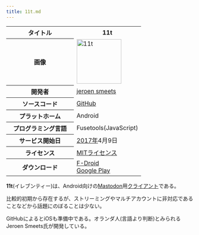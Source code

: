 ```yaml
---
title: 11t.md
---
```

<div class="mw-parser-output">

<table class="wikitable mastowiki-infobox mastowiki-infobox-software">
<colgroup>
<col style="width: 50%" />
<col style="width: 50%" />
</colgroup>
<tbody>
<tr class="header">
<th>タイトル</th>
<th>11t</th>
</tr>

<tr class="odd">
<th>画像</th>
<td><a href="/%E3%83%95%E3%82%A1%E3%82%A4%E3%83%AB:Logo-11t.jpg" class="image" title="11t"><img src="/images/thumb/7/7a/Logo-11t.jpg/120px-Logo-11t.jpg" srcset="/images/thumb/7/7a/Logo-11t.jpg/180px-Logo-11t.jpg 1.5x, /images/thumb/7/7a/Logo-11t.jpg/240px-Logo-11t.jpg 2x" width="120" height="120" alt="11t" /></a></td>
</tr>
<tr class="even">
<th scope="row">開発者</th>
<td><a href="https://mastodon.social/@jeroensmeets" class="external text" rel="nofollow">jeroen smeets</a></td>
</tr>
<tr class="odd">
<th scope="row">ソースコード</th>
<td><a href="https://github.com/jeroensmeets/mastodon-app" class="external text" rel="nofollow">GitHub</a></td>
</tr>
<tr class="even">
<th scope="row">プラットホーム</th>
<td>Android</td>
</tr>
<tr class="odd">
<th scope="row">プログラミング言語</th>
<td>Fusetools(JavaScript)</td>
</tr>
<tr class="even">
<th scope="row">サービス開始日</th>
<td><a href="/2017%E5%B9%B4" title="2017年">2017年</a>4月9日</td>
</tr>
<tr class="odd">
<th scope="row">ライセンス</th>
<td><a href="/MIT%E3%83%A9%E3%82%A4%E3%82%BB%E3%83%B3%E3%82%B9" title="MITライセンス">MITライセンス</a></td>
</tr>
<tr class="even">
<th scope="row">ダウンロード</th>
<td><a href="https://apt.izzysoft.de/fdroid/index/apk/com.jeroensmeets.mastodon" class="external text" rel="nofollow">F-Droid</a><br />
<a href="https://play.google.com/store/apps/details?id=com.jeroensmeets.mastodon" class="external text" rel="nofollow">Google Play</a></td>
</tr>
</tbody>
</table>

  

**11t**(イレブンティー)は、Android向けの[Mastodon](/Mastodon "Mastodon")用[クライアント](/%E3%82%AF%E3%83%A9%E3%82%A4%E3%82%A2%E3%83%B3%E3%83%88 "クライアント")である。

比較的初期から存在するが、ストリーミングやマルチアカウントに非対応であることなどから話題にのぼることは少ない。

GitHubによるとiOSも準備中である。オランダ人(言語より判断)とみられるJeroen Smeets氏が開発している。

</div>
